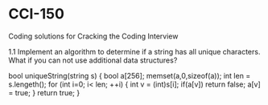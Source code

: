 CCI-150
=======

Coding solutions for Cracking the Coding Interview 

1.1 Implement an algorithm to determine if a string has all unique characters. What if you can not use additional data structures?

bool uniqueString(string s)
{
  bool a[256];
  memset(a,0,sizeof(a));
  int len = s.lengeth();
  for (int i=0; i< len; ++i)
  {
    int v = (int)s[i];
    if(a[v])
    return false;
    a[v] = true;
  }
  return true;
}
